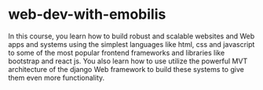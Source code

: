 # web-dev-with-emobilis
In this course, you learn how to build robust and scalable websites and Web apps and systems using the simplest 
languages like html, css and javascript to some of the most
popular frontend frameworks and libraries like bootstrap and react js. You also learn how to use utilize the powerful 
MVT architecture of the django Web framework to build these systems to give them even more functionality. 
